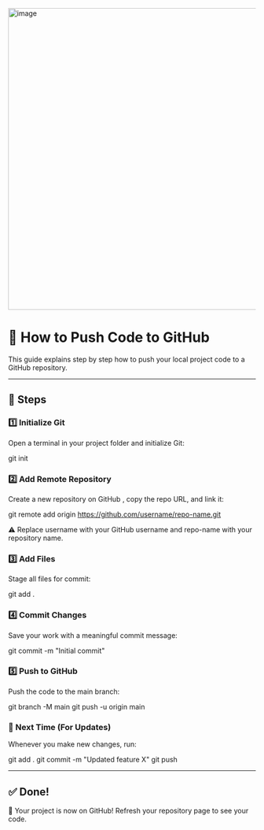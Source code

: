 <img width="1384" height="613" alt="image" src="https://github.com/user-attachments/assets/ae48ba33-62fd-41b0-be7f-a8be076a6ac1" />

# 🚀 How to Push Code to GitHub

This guide explains step by step how to push your local project code to a GitHub repository.

---

## 📌 Steps

### 1️⃣ Initialize Git
Open a terminal in your project folder and initialize Git:

git init


### 2️⃣ Add Remote Repository

Create a new repository on GitHub
, copy the repo URL, and link it:

git remote add origin https://github.com/username/repo-name.git

⚠️ Replace username with your GitHub username and repo-name with your repository name.


### 3️⃣ Add Files

Stage all files for commit:

git add .


### 4️⃣ Commit Changes

Save your work with a meaningful commit message:

git commit -m "Initial commit"


### 5️⃣ Push to GitHub

Push the code to the main branch:

git branch -M main
git push -u origin main


### 🔄 Next Time (For Updates)

Whenever you make new changes, run:

git add .
git commit -m "Updated feature X"
git push

---

## ✅ Done!

🎉 Your project is now on GitHub!
Refresh your repository page to see your code.
